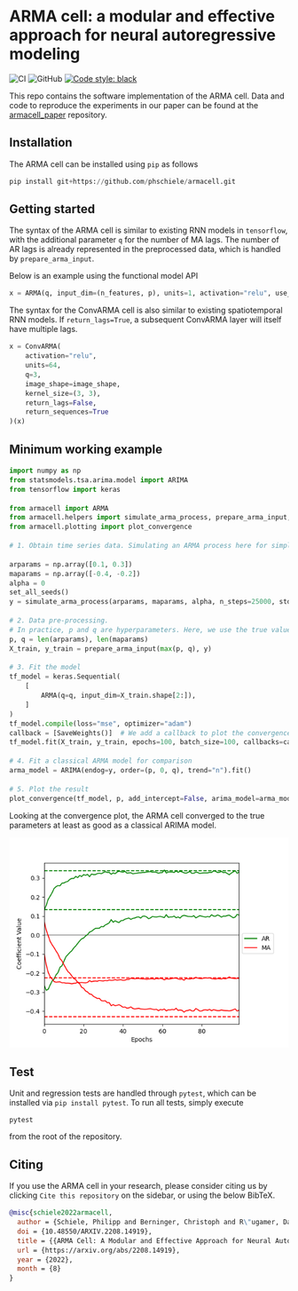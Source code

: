 # ARMA cell: a modular and effective approach for neural autoregressive modeling

![CI](https://github.com/phschiele/armacell/actions/workflows/workflow.yml/badge.svg?branch=main)
![GitHub](https://img.shields.io/github/license/phschiele/armacell)
[![Code style: black](https://img.shields.io/badge/code%20style-black-000000.svg)](https://github.com/psf/black)

This repo contains the software implementation of the ARMA cell.
Data and code to reproduce the experiments in our paper can be found at the [armacell_paper](https://github.com/phschiele/armacell_paper) repository.

## Installation

The ARMA cell can be installed using `pip` as follows

```python
pip install git+https://github.com/phschiele/armacell.git
```

## Getting started

The syntax of the ARMA cell is similar to existing RNN models in `tensorflow`, with the additional parameter `q` for the number of MA lags.
The number of AR lags is already represented in the preprocessed data, which is handled by `prepare_arma_input`.

Below is an example using the functional model API
```python
x = ARMA(q, input_dim=(n_features, p), units=1, activation="relu", use_bias=True)(x)
 ```

The syntax for the ConvARMA cell is also similar to existing spatiotemporal RNN models. If `return_lags=True`, a subsequent
ConvARMA layer will itself have multiple lags.
```python
x = ConvARMA(
    activation="relu",
    units=64,
    q=3,
    image_shape=image_shape,
    kernel_size=(3, 3),
    return_lags=False,
    return_sequences=True
)(x)
```

## Minimum working example
```python
import numpy as np
from statsmodels.tsa.arima.model import ARIMA
from tensorflow import keras

from armacell import ARMA
from armacell.helpers import simulate_arma_process, prepare_arma_input, SaveWeights, set_all_seeds
from armacell.plotting import plot_convergence

# 1. Obtain time series data. Simulating an ARMA process here for simplicity

arparams = np.array([0.1, 0.3])
maparams = np.array([-0.4, -0.2])
alpha = 0
set_all_seeds()
y = simulate_arma_process(arparams, maparams, alpha, n_steps=25000, std=2)

# 2. Data pre-processing.
# In practice, p and q are hyperparameters. Here, we use the true values.
p, q = len(arparams), len(maparams)
X_train, y_train = prepare_arma_input(max(p, q), y)

# 3. Fit the model
tf_model = keras.Sequential(
    [
        ARMA(q=q, input_dim=X_train.shape[2:]),
    ]
)
tf_model.compile(loss="mse", optimizer="adam")
callback = [SaveWeights()]  # We add a callback to plot the convergence later
tf_model.fit(X_train, y_train, epochs=100, batch_size=100, callbacks=callback, verbose=True)

# 4. Fit a classical ARMA model for comparison
arma_model = ARIMA(endog=y, order=(p, 0, q), trend="n").fit()

# 5. Plot the result
plot_convergence(tf_model, p, add_intercept=False, arima_model=arma_model, path="example.png")
```

Looking at the convergence plot, the ARMA cell converged to the true parameters at least as good
as a classical ARIMA model.

![convergence plot](media/example.png)


## Test
Unit and regression tests are handled through `pytest`, which can be installed via `pip install pytest`.
To run all tests, simply execute
```shell
pytest
```
from the root of the repository.

## Citing

If you use the ARMA cell in your research, please consider citing us by clicking `Cite this repository` on the sidebar, or using the below BibTeX.
```BibTeX
@misc{schiele2022armacell,
  author = {Schiele, Philipp and Berninger, Christoph and R\"ugamer, David},
  doi = {10.48550/ARXIV.2208.14919},
  title = {{ARMA Cell: A Modular and Effective Approach for Neural Autoregressive Modeling}},
  url = {https://arxiv.org/abs/2208.14919},
  year = {2022},
  month = {8}
}
```
